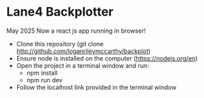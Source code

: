 # Lane4 Backplotter
May 2025
Now a react js app running in browser!

+ Clone this repository (git clone http://github.com/loganrileymccarthy/backplot)
+ Ensure node is installed on the computer (https://nodejs.org/en)
+ Open the project in a terminal window and run:
  - npm install
  - npm run dev
+ Follow the localhost link provided in the terminal window
